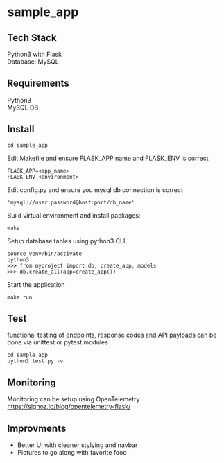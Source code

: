 # sample_app

## Tech Stack

Python3 with Flask <br />
Database: MySQL <br />

## Requirements

Python3 <br />
MySQL DB <br />

## Install

```
cd sample_app
```
Edit Makefile and ensure FLASK_APP name and FLASK_ENV is correct <br />
```
FLASK_APP=<app_name>
FLASK_ENV-<environment>
```
Edit config.py and ensure you mysql db connection is correct <br />
```
'mysql://user:password@host:port/db_name'
```

Build virtual environment and install packages:
```
make
```
Setup database tables using python3 CLI
```
source venv/bin/activate
python3
>>> from myproject import db, create_app, models
>>> db.create_all(app=create_app()) 
```

Start the application
```
make run
```

## Test
functional testing of endpoints, response codes and API payloads can be done via unittest or pytest modules <br />
```
cd sample_app
python3 test.py -v
```


## Monitoring
Monitoring can be setup using OpenTelemetry
https://signoz.io/blog/opentelemetry-flask/

## Improvments

- Better UI with cleaner stylying and navbar
- Pictures to go along with favorite food
